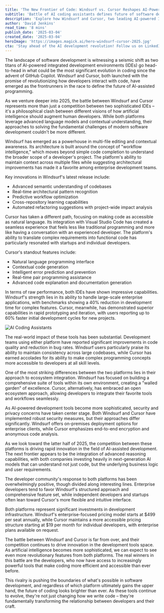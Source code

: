 ```yaml
---
title: 'The New Frontier of Code: Windsurf vs. Cursor Reshapes AI-Powered Development in 2025'
subtitle: 'Battle of AI coding assistants defines future of software development'
description: 'Explore how Windsurf and Cursor, two leading AI-powered IDEs, are transforming software development in 2025 with innovative features like natural language programming and advanced contextual awareness, driving efficiency and revolutionizing coding practices.'
author: 'David Jenkins'
read_time: '8 mins'
publish_date: '2025-03-04'
created_date: '2025-03-04'
heroImage: 'https://images.magick.ai/hero-windsurf-cursor-2025.jpg'
cta: 'Stay ahead of the AI development revolution! Follow us on LinkedIn for daily updates on groundbreaking technologies like Windsurf and Cursor that are reshaping the future of coding.'
---
```


The landscape of software development is witnessing a seismic shift as two titans of AI-powered integrated development environments (IDEs) go head-to-head in what could be the most significant evolution in coding since the advent of GitHub Copilot. Windsurf and Cursor, both launched with the promise of revolutionizing how developers interact with code, have emerged as the frontrunners in the race to define the future of AI-assisted programming.

As we venture deeper into 2025, the battle between Windsurf and Cursor represents more than just a competition between two sophisticated IDEs – it's a philosophical clash between different visions of how artificial intelligence should augment human developers. While both platforms leverage advanced language models and contextual understanding, their approaches to solving the fundamental challenges of modern software development couldn't be more different.

Windsurf has emerged as a powerhouse in multi-file editing and contextual awareness. Its architecture is built around the concept of "workflow intelligence," which moves beyond simple code completion to understand the broader scope of a developer's project. The platform's ability to maintain context across multiple files while suggesting architectural improvements has made it a favorite among enterprise development teams.

Key innovations in Windsurf's latest release include:
- Advanced semantic understanding of codebases
- Real-time architectural pattern recognition
- Predictive workflow optimization
- Cross-repository learning capabilities
- Automated refactoring suggestions with project-wide impact analysis

Cursor has taken a different path, focusing on making code as accessible as natural language. Its integration with Visual Studio Code has created a seamless experience that feels less like traditional programming and more like having a conversation with an experienced developer. The platform's ability to translate complex requirements into functional code has particularly resonated with startups and individual developers.

Cursor's standout features include:
- Natural language programming interface
- Contextual code generation
- Intelligent error prediction and prevention
- Real-time pair programming assistance
- Advanced code explanation and documentation generation

In terms of raw performance, both IDEs have shown impressive capabilities. Windsurf's strength lies in its ability to handle large-scale enterprise applications, with benchmarks showing a 40% reduction in development time for complex features. Cursor, meanwhile, has demonstrated superior capabilities in rapid prototyping and iteration, with users reporting up to 60% faster initial development cycles for new projects.

![AI Coding Assistants](https://images.magick.ai/hero-windsurf-cursor-2025.jpg)

The real-world impact of these tools has been substantial. Development teams using either platform have reported significant improvements in code quality and reduction in bug rates. Windsurf users particularly praise its ability to maintain consistency across large codebases, while Cursor has earned accolades for its ability to make complex programming concepts more accessible to developers at all skill levels.

One of the most striking differences between the two platforms lies in their approach to ecosystem integration. Windsurf has focused on building a comprehensive suite of tools within its own environment, creating a "walled garden" of excellence. Cursor, alternatively, has embraced an open ecosystem approach, allowing developers to integrate their favorite tools and workflows seamlessly.

As AI-powered development tools become more sophisticated, security and privacy concerns have taken center stage. Both Windsurf and Cursor have implemented robust security measures, but their approaches differ significantly. Windsurf offers on-premises deployment options for enterprise clients, while Cursor emphasizes end-to-end encryption and anonymous code analysis.

As we look toward the latter half of 2025, the competition between these platforms is driving rapid innovation in the field of AI-assisted development. The next frontier appears to be the integration of advanced reasoning capabilities, with both companies investing heavily in next-generation AI models that can understand not just code, but the underlying business logic and user requirements.

The developer community's response to both platforms has been overwhelmingly positive, though divided along interesting lines. Enterprise developers tend to favor Windsurf's structured approach and comprehensive feature set, while independent developers and startups often lean toward Cursor's more flexible and intuitive interface.

Both platforms represent significant investments in development infrastructure. Windsurf's enterprise-focused pricing model starts at $499 per seat annually, while Cursor maintains a more accessible pricing structure starting at $19 per month for individual developers, with enterprise plans available on request.

The battle between Windsurf and Cursor is far from over, and their competition continues to drive innovation in the development tools space. As artificial intelligence becomes more sophisticated, we can expect to see even more revolutionary features from both platforms. The real winners in this battle are the developers, who now have access to increasingly powerful tools that make coding more efficient and accessible than ever before.

This rivalry is pushing the boundaries of what's possible in software development, and regardless of which platform ultimately gains the upper hand, the future of coding looks brighter than ever. As these tools continue to evolve, they're not just changing how we write code – they're fundamentally transforming the relationship between developers and their craft.